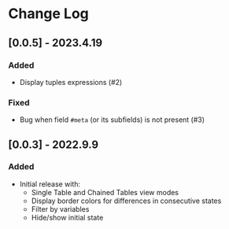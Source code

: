 # Change Log

<!-- Check [Keep a Changelog](http://keepachangelog.com/) for recommendations on how to structure this file. -->

## [0.0.5] - 2023.4.19
### Added
- Display tuples expressions (#2)
### Fixed
- Bug when field `#meta` (or its subfields) is not present (#3)

## [0.0.3] - 2022.9.9
### Added
- Initial release with:
    - Single Table and Chained Tables view modes
    - Display border colors for differences in consecutive states
    - Filter by variables
    - Hide/show initial state
